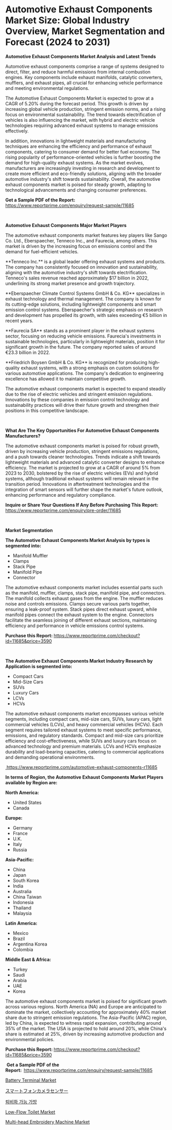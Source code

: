 <p><h1>Automotive Exhaust Components Market Size: Global Industry Overview, Market Segmentation and Forecast (2024 to 2031)</h1></p><p><strong>Automotive Exhaust Components Market Analysis and Latest Trends</strong></p>
<p><p>Automotive exhaust components comprise a range of systems designed to direct, filter, and reduce harmful emissions from internal combustion engines. Key components include exhaust manifolds, catalytic converters, mufflers, and exhaust pipes, all crucial for enhancing vehicle performance and meeting environmental regulations.</p><p>The Automotive Exhaust Components Market is expected to grow at a CAGR of 5.20% during the forecast period. This growth is driven by increasing global vehicle production, stringent emission norms, and a rising focus on environmental sustainability. The trend towards electrification of vehicles is also influencing the market, with hybrid and electric vehicle technologies requiring advanced exhaust systems to manage emissions effectively.</p><p>In addition, innovations in lightweight materials and manufacturing techniques are enhancing the efficiency and performance of exhaust components, catering to consumer demand for better fuel economy. The rising popularity of performance-oriented vehicles is further boosting the demand for high-quality exhaust systems. As the market evolves, manufacturers are increasingly investing in research and development to create more efficient and eco-friendly solutions, aligning with the broader automotive industry's shift towards sustainability. Overall, the automotive exhaust components market is poised for steady growth, adapting to technological advancements and changing consumer preferences.</p></p>
<p><strong>Get a Sample PDF of the Report:&nbsp;</strong> <a href="https://www.reportprime.com/enquiry/request-sample/11685">https://www.reportprime.com/enquiry/request-sample/11685</a></p>
<p>&nbsp;</p>
<p><strong>Automotive Exhaust Components Major Market Players</strong></p>
<p><p>The automotive exhaust components market features key players like Sango Co. Ltd., Eberspaecher, Tenneco Inc., and Faurecia, among others. This market is driven by the increasing focus on emissions control and the demand for fuel-efficient vehicles.</p><p>**Tenneco Inc.** is a global leader offering exhaust systems and products. The company has consistently focused on innovation and sustainability, aligning with the automotive industry's shift towards electrification. Tenneco's sales revenue reached approximately $17 billion in 2022, underlining its strong market presence and growth trajectory.</p><p>**Eberspaecher Climate Control Systems GmbH & Co. KG** specializes in exhaust technology and thermal management. The company is known for its cutting-edge solutions, including lightweight components and smart emission control systems. Eberspaecher's strategic emphasis on research and development has propelled its growth, with sales exceeding €5 billion in recent years.</p><p>**Faurecia SA** stands as a prominent player in the exhaust systems sector, focusing on reducing vehicle emissions. Faurecia's investments in sustainable technologies, particularly in lightweight materials, position it for significant growth in the future. The company reported sales of around €23.3 billion in 2022.</p><p>**Friedrich Boysen GmbH & Co. KG** is recognized for producing high-quality exhaust systems, with a strong emphasis on custom solutions for various automotive applications. The company's dedication to engineering excellence has allowed it to maintain competitive growth.</p><p>The automotive exhaust components market is expected to expand steadily due to the rise of electric vehicles and stringent emission regulations. Innovations by these companies in emission control technology and sustainability practices will drive their future growth and strengthen their positions in this competitive landscape.</p></p>
<p>&nbsp;</p>
<p><strong>What Are The Key Opportunities For Automotive Exhaust Components Manufacturers?</strong></p>
<p><p>The automotive exhaust components market is poised for robust growth, driven by increasing vehicle production, stringent emissions regulations, and a push towards cleaner technologies. Trends indicate a shift towards lightweight materials and advanced catalytic converter designs to enhance efficiency. The market is projected to grow at a CAGR of around 5% from 2023 to 2030, bolstered by the rise of electric vehicles (EVs) and hybrid systems, although traditional exhaust systems will remain relevant in the transition period. Innovations in aftertreatment technologies and the integration of smart sensors will further shape the market's future outlook, enhancing performance and regulatory compliance.</p></p>
<p><strong>Inquire or Share Your Questions If Any Before Purchasing This Report:</strong> <a href="https://www.reportprime.com/enquiry/pre-order/11685">https://www.reportprime.com/enquiry/pre-order/11685</a></p>
<p>&nbsp;</p>
<p><strong>Market Segmentation</strong></p>
<p><strong>The Automotive Exhaust Components Market Analysis by types is segmented into:</strong></p>
<p><ul><li>Manifold Muffler</li><li>Clamps</li><li>Stack Pipe</li><li>Manifold Pipe</li><li>Connector</li></ul></p>
<p><p>The automotive exhaust components market includes essential parts such as the manifold, muffler, clamps, stack pipe, manifold pipe, and connectors. The manifold collects exhaust gases from the engine. The muffler reduces noise and controls emissions. Clamps secure various parts together, ensuring a leak-proof system. Stack pipes direct exhaust upward, while manifold pipes connect the exhaust system to the engine. Connectors facilitate the seamless joining of different exhaust sections, maintaining efficiency and performance in vehicle emissions control systems.</p></p>
<p><strong>Purchase this Report:&nbsp;</strong><a href="https://www.reportprime.com/checkout?id=11685&price=3590">https://www.reportprime.com/checkout?id=11685&price=3590</a></p>
<p>&nbsp;</p>
<p><strong>The Automotive Exhaust Components Market Industry Research by Application is segmented into:</strong></p>
<p><ul><li>Compact Cars</li><li>Mid-Size Cars</li><li>SUVs</li><li>Luxury Cars</li><li>LCVs</li><li>HCVs</li></ul></p>
<p><p>The automotive exhaust components market encompasses various vehicle segments, including compact cars, mid-size cars, SUVs, luxury cars, light commercial vehicles (LCVs), and heavy commercial vehicles (HCVs). Each segment requires tailored exhaust systems to meet specific performance, emissions, and regulatory standards. Compact and mid-size cars prioritize efficiency and cost-effectiveness, while SUVs and luxury cars focus on advanced technology and premium materials. LCVs and HCVs emphasize durability and load-bearing capacities, catering to commercial applications and demanding operational environments.</p></p>
<p><a href="https://www.reportprime.com/automotive-exhaust-components-r11685">&nbsp;https://www.reportprime.com/automotive-exhaust-components-r11685</a></p>
<p><strong>In terms of Region, the Automotive Exhaust Components Market Players available by Region are:</strong></p>
<p>
    <p> <strong> North America: </strong>
        <ul>
            <li>United States</li>
            <li>Canada</li>
        </ul>
        </p> 
    <p> <strong> Europe: </strong>
        <ul>
            <li>Germany</li>
            <li>France</li>
            <li>U.K.</li>
            <li>Italy</li>
            <li>Russia</li>
        </ul>
        </p> 
    <p> <strong> Asia-Pacific: </strong>
        <ul>
            <li>China</li>
            <li>Japan</li>
            <li>South Korea</li>
            <li>India</li>
            <li>Australia</li>
            <li>China Taiwan</li>
            <li>Indonesia</li>
            <li>Thailand</li>
            <li>Malaysia</li>
        </ul>
        </p> 
    <p> <strong> Latin America: </strong>
        <ul>
            <li>Mexico</li>
            <li>Brazil</li>
            <li>Argentina Korea</li>
            <li>Colombia</li>
        </ul>
        </p> 
    <p> <strong> Middle East & Africa: </strong>
        <ul>
            <li>Turkey</li>
            <li>Saudi</li>
            <li>Arabia</li>
            <li>UAE</li>
            <li>Korea</li>
        </ul>
    </p>
    </p>
<p><p>The automotive exhaust components market is poised for significant growth across various regions. North America (NA) and Europe are anticipated to dominate the market, collectively accounting for approximately 40% market share due to stringent emission regulations. The Asia-Pacific (APAC) region, led by China, is expected to witness rapid expansion, contributing around 35% of the market. The USA is projected to hold around 20%, while China's share is estimated at 25%, driven by increasing automotive production and environmental policies.</p></p>
<p><strong>Purchase this Report: </strong><a href="https://www.reportprime.com/checkout?id=11685&price=3590">https://www.reportprime.com/checkout?id=11685&price=3590</a></p>
<p>&nbsp;<strong>Get a Sample PDF of the Report:&nbsp;&nbsp;</strong><a href="https://www.reportprime.com/enquiry/request-sample/11685">https://www.reportprime.com/enquiry/request-sample/11685</a></p>
<p><strong></strong></p>
<p><p><a href="https://github.com/CliffMedina6/Market-Research-Report-List-6/blob/main/battery-terminal-market.md">Battery Terminal Market</a></p><p><a href="https://medium.com/@gusbarrows/%E3%82%B0%E3%83%AD%E3%83%BC%E3%83%90%E3%83%AB-%E3%82%B9%E3%83%9E%E3%83%BC%E3%83%88%E3%83%95%E3%82%A9%E3%83%B3-%E3%82%AB%E3%83%A1%E3%83%A9-%E3%82%BB%E3%83%B3%E3%82%B5%E3%83%BC%E5%B8%82%E5%A0%B4%E3%82%BB%E3%82%AF%E3%82%BF%E3%83%BC-%E7%A8%AE%E9%A1%9E-%E3%82%A2%E3%83%97%E3%83%AA%E3%82%B1%E3%83%BC%E3%82%B7%E3%83%A7%E3%83%B3-%E5%B8%82%E5%A0%B4%E3%83%97%E3%83%AC%E3%82%A4%E3%83%A4%E3%83%BC%E6%88%A6%E7%95%A5-%E5%9C%B0%E5%9F%9F%E6%88%90%E9%95%B7%E3%81%AE%E6%B4%9E%E5%AF%9F-%E3%81%8A%E3%82%88%E3%81%B3%E5%B0%86%E6%9D%A5%E3%81%AE%E4%BA%88%E6%B8%AC-2024%E5%B9%B4-2031%E5%B9%B4-39a0f00e9ac8">スマートフォンカメラセンサー</a></p><p><a href="https://medium.com/@gabrielblanda5656/2024%EB%85%84%EB%B6%80%ED%84%B0-2031%EB%85%84%EA%B9%8C%EC%A7%80%EC%9D%98-%EA%B8%80%EB%A1%9C%EB%B2%8C-%EC%83%9D%EB%B6%84%ED%95%B4%EC%84%B1-%EB%B4%89%ED%88%AC-%EC%8B%9C%EC%9E%A5-%EA%B8%B0%ED%9A%8C-%EB%B0%8F-%EC%A0%84%EB%A7%9D-cee68c55f9f0">퇴비화 가능 가방</a></p><p><a href="https://issuu.com/reportprime-2/docs/low-flow-toilet-market-size-2030.pp_0a5850740b9396">Low-Flow Toilet Market</a></p><p><a href="https://issuu.com/reportprime-2/docs/multi-head-embroidery-machine-marke_44675b5309f05e">Multi-head Embroidery Machine Market</a></p></p>